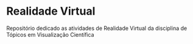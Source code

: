 # Realidade Virtual
Repositório dedicado as atividades de Realidade Virtual da disciplina de Tópicos em Visualização Científica
